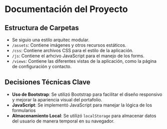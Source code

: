 
# Documentación del Proyecto

## Estructura de Carpetas 
- Se siguio una estilo arquitec modular.
- `/assets`: Contiene imágenes y otros recursos estáticos.
- `/css`: Contiene archivos CSS para el estilo de la aplicación.
- `/js`: Contiene el arhcivo JavaScript para el manejo de los forms.
- `/views`: Contiene las diferentes vistas de la aplicación, como la página de configuración y contacto.

## Decisiones Técnicas Clave
- **Uso de Bootstrap**: Se utilizó Bootstrap para facilitar el diseño responsivo y mejorar la apariencia visual del portafolio.
- **JavaScript**: Se implementó JavaScript para manejar la lógica de los formularios
- **Almacenamiento Local**: Se utilizó `localStorage` para almacenar datos del usuario de manera temporal en su navegador.
